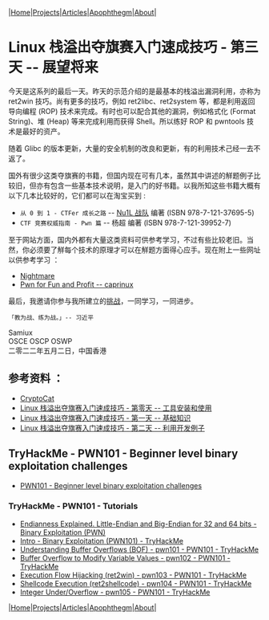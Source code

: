 |[Home](/README.md)|[Projects](/projects.md)|[Articles](/articles.md)|[Apophthegm](/apophthegm.md)|[About](/about.md)|

# Linux 栈溢出夺旗赛入门速成技巧 - 第三天 -- 展望将来

今天是这系列的最后一天。昨天的示范介绍的是最基本的栈溢出漏洞利用，亦称为 ret2win 技巧。尚有更多的技巧，例如 ret2libc、ret2system  等，都是利用返回导向编程 (ROP) 技术来完成。有时也可以配合其他的漏洞，例如格式化 (Format String)、堆 (Heap) 等来完成利用而获得 Shell。所以练好 ROP 和 pwntools 技术是最好的资产。

随着 Glibc 的版本更新，大量的安全机制的改良和更新，有的利用技术己经一去不返了。

国外有很少这类夺旗赛的书籍，但国内现在可有几本，虽然其中讲述的觧题例子比较旧，但亦有包含一些基本技术说明，是入门的好书籍。以我所知这些书籍大概有以下几本比较好的，它们都可以在淘宝买到 :

- ```从 0 到 1 - CTFer 成长之路``` -- [Nu1L 战队]( https://www.nu1l.com/#/) 编著  (ISBN 978-7-121-37695-5)  
- ```CTF 竞赛权威指南 - Pwn 篇``` -- 杨超 编著  (ISBN 978-7-121-39952-7)  

至于网站方面，国内外都有大量这类资料可供参考学习，不过有些比较老旧。当然，你必须要了觧每个技术的原理才可以在觧题方面得心应手。现在附上一些网址以供参考学习 ：

- [Nightmare](https://guyinatuxedo.github.io/)  
- [Pwn for Fun and Profit -- caprinux](https://caprinux.github.io/)  

最后，我邀请你参与我所建立的[挑战](/ctf-pwn.md)，一同学习，一同进步。

```「教为战、练为战。」-- 习近平```

Samiux   
OSCE  OSCP  OSWP   
二零二二年五月二日，中国香港   

## 参考资料 ：

- [CryptoCat](https://www.youtube.com/channel/UCEeuul0q7C8Zs5C8rc4REFQ)  
- [Linux 栈溢出夺旗赛入门速成技巧 - 第零天 -- 工具安装和使用](pwn_bof_quick_start_00.md)  
- [Linux 栈溢出夺旗赛入门速成技巧 - 第一天 -- 基础知识](/pwn_bof_quick_start_01.md)  
- [Linux 栈溢出夺旗赛入门速成技巧 - 第二天 -- 利用开发例子](/pwn_bof_quick_start_02.md)  

## TryHackMe - PWN101 - Beginner level binary exploitation challenges

- [PWN101 - Beginner level binary exploitation challenges](https://tryhackme.com/room/pwn101)  

### TryHackMe - PWN101 - Tutorials

- [Endianness Explained. Little-Endian and Big-Endian for 32 and 64 bits - Binary Exploitation (PWN)](https://www.youtube.com/watch?v=T8E_JRqN0fY)  
- [Intro - Binary Exploitation (PWN101) - TryHackMe](https://www.youtube.com/watch?v=8FEYdpZdftQ)  
- [Understanding Buffer Overflows (BOF) - pwn101 - PWN101 - TryHackMe](https://www.youtube.com/watch?v=0_merdYty4Y)  
- [Buffer Overflow to Modify Variable Values - pwn102 - PWN101 - TryHackMe](https://www.youtube.com/watch?v=DiyFDCuyPqg)  
- [Execution Flow Hijacking (ret2win) - pwn103 - PWN101 - TryHackMe](https://www.youtube.com/watch?v=-VUtXwDm5yQ)  
- [Shellcode Execution (ret2shellcode) - pwn104 - PWN101 - TryHackMe](https://www.youtube.com/watch?v=6Yiupj3XHrM)  
- [Integer Under/Overflow - pwn105 - PWN101 - TryHackMe](https://www.youtube.com/watch?v=Mfaq4PW8H1I)  

|[Home](/README.md)|[Projects](/projects.md)|[Articles](/articles.md)|[Apophthegm](/apophthegm.md)|[About](/about.md)|

